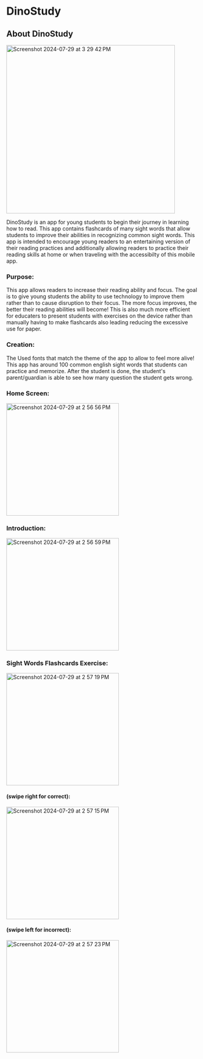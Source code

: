 # DinoStudy

## About DinoStudy
<img width="442" alt="Screenshot 2024-07-29 at 3 29 42 PM" src="https://github.com/user-attachments/assets/800010da-c9e5-43cb-b9f5-b165f5aafee3">

DinoStudy is an app for young students to begin their journey in learning how to read. This app contains flashcards of many sight words that allow students to improve their abilities in recognizing common sight words. This app is intended to encourage young readers to an entertaining version of their reading practices and additionally allowing readers to practice their reading skills at home or when traveling with the accessibilty of this mobile app. 

### Purpose:
This app allows readers to increase their reading ability and focus. The goal is to give young students the ability to use technology to improve them rather than to cause disruption to their focus. The more focus improves, the better their reading abilities will become! This is also much more efficient for educaters to present students with exercises on the device rather than manually having to make flashcards also leading reducing the excessive use for paper. 

### Creation:
The Used fonts that match the theme of the app to allow to feel more alive! This app has around 100 common english sight words that students can practice and memorize. After the student is done, the student's parent/guardian is able to see how many question the student gets wrong. 
### Home Screen:
<img height="295" alt="Screenshot 2024-07-29 at 2 56 56 PM" src="https://github.com/user-attachments/assets/9e175571-5eea-4e19-b8f7-bb884376a1fc">

### Introduction:
<img height="295" alt="Screenshot 2024-07-29 at 2 56 59 PM" src="https://github.com/user-attachments/assets/875953aa-6d78-485a-957a-4c2cec96fa97">


### Sight Words Flashcards Exercise:
<img height="295" alt="Screenshot 2024-07-29 at 2 57 19 PM" src="https://github.com/user-attachments/assets/e8fd598f-de81-4f33-b869-6eeeb1782770">

#### (swipe right for correct):
<img height="295" alt="Screenshot 2024-07-29 at 2 57 15 PM" src="https://github.com/user-attachments/assets/290a6c0c-b223-4da2-9b77-1ef0211e148b">

#### (swipe left for incorrect):
<img height="295" alt="Screenshot 2024-07-29 at 2 57 23 PM" src="https://github.com/user-attachments/assets/1c017e26-ab55-4926-9bb1-89bb7353a2cc">


